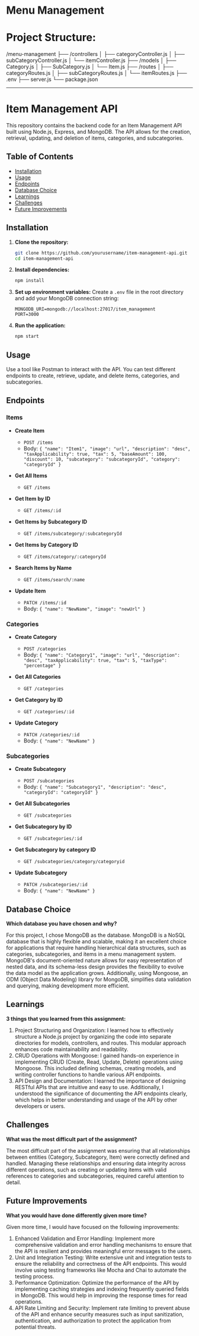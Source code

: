 
# Menu Management

# Project Structure:
/menu-management
├── /controllers
│   ├── categoryController.js
│   ├── subCategoryController.js
│   └── itemController.js
├── /models
│   ├── Category.js
│   ├── SubCategory.js
│   └── Item.js
├── /routes
│   ├── categoryRoutes.js
│   ├── subCategoryRoutes.js
│   └── itemRoutes.js
├── .env
├── server.js
└── package.json

---

# Item Management API

This repository contains the backend code for an Item Management API built using Node.js, Express, and MongoDB. The API allows for the creation, retrieval, updating, and deletion of items, categories, and subcategories.

## Table of Contents
- [Installation](#installation)
- [Usage](#usage)
- [Endpoints](#endpoints)
- [Database Choice](#database-choice)
- [Learnings](#learnings)
- [Challenges](#challenges)
- [Future Improvements](#future-improvements)

## Installation

1. **Clone the repository:**
   ```bash
   git clone https://github.com/yourusername/item-management-api.git
   cd item-management-api
   ```

2. **Install dependencies:**
   ```bash
   npm install
   ```

3. **Set up environment variables:**
   Create a `.env` file in the root directory and add your MongoDB connection string:
   ```env
   MONGODB_URI=mongodb://localhost:27017/item_management
   PORT=3000
   ```

4. **Run the application:**
   ```bash
   npm start
   ```

## Usage

Use a tool like Postman to interact with the API. You can test different endpoints to create, retrieve, update, and delete items, categories, and subcategories.

## Endpoints

### Items
- **Create Item**
  - `POST /items`
  - Body: `{ "name": "Item1", "image": "url", "description": "desc", "taxApplicability": true, "tax": 5, "baseAmount": 100, "discount": 10, "subcategory": "subcategoryId", "category": "categoryId" }`

- **Get All Items**
  - `GET /items`

- **Get Item by ID**
  - `GET /items/:id`

- **Get Items by Subcategory ID**
  - `GET /items/subcategory/:subcategoryId`

- **Get Items by Category ID**
  - `GET /items/category/:categoryId`

- **Search Items by Name**
  - `GET /items/search/:name`

- **Update Item**
  - `PATCH /items/:id`
  - Body: `{ "name": "NewName", "image": "newUrl" }`

### Categories
- **Create Category**
  - `POST /categories`
  - Body: `{ "name": "Category1", "image": "url", "description": "desc", "taxApplicability": true, "tax": 5, "taxType": "percentage" }`

- **Get All Categories**
  - `GET /categories`

- **Get Category by ID**
  - `GET /categories/:id`

- **Update Category**
  - `PATCH /categories/:id`
  - Body: `{ "name": "NewName" }`

### Subcategories
- **Create Subcategory**
  - `POST /subcategories`
  - Body: `{ "name": "Subcategory1", "description": "desc", "categoryId": "categoryId" }`

- **Get All Subcategories**
  - `GET /subcategories`

- **Get Subcategory by ID**
  - `GET /subcategories/:id`

- **Get Subcategory by category ID**
  - `GET /subcategories/category/categoryid`

- **Update Subcategory**
  - `PATCH /subcategories/:id`
  - Body: `{ "name": "NewName" }`

## Database Choice

**Which database you have chosen and why?**

For this project, I chose MongoDB as the database. MongoDB is a NoSQL database that is highly flexible and scalable, making it an excellent choice for applications that require handling hierarchical data structures, such as categories, subcategories, and items in a menu management system. MongoDB's document-oriented nature allows for easy representation of nested data, and its schema-less design provides the flexibility to evolve the data model as the application grows. Additionally, using Mongoose, an ODM (Object Data Modeling) library for MongoDB, simplifies data validation and querying, making development more efficient.

## Learnings

**3 things that you learned from this assignment:**

1. Project Structuring and Organization:
I learned how to effectively structure a Node.js project by organizing the code into separate directories for models, controllers, and routes. This modular approach enhances code maintainability and readability.
2. CRUD Operations with Mongoose:
I gained hands-on experience in implementing CRUD (Create, Read, Update, Delete) operations using Mongoose. This included defining schemas, creating models, and writing controller functions to handle various API endpoints.
3. API Design and Documentation:
I learned the importance of designing RESTful APIs that are intuitive and easy to use. Additionally, I understood the significance of documenting the API endpoints clearly, which helps in better understanding and usage of the API by other developers or users.

## Challenges

**What was the most difficult part of the assignment?**

The most difficult part of the assignment was ensuring that all relationships between entities (Category, Subcategory, Item) were correctly defined and handled. Managing these relationships and ensuring data integrity across different operations, such as creating or updating items with valid references to categories and subcategories, required careful attention to detail.

## Future Improvements

**What you would have done differently given more time?**

Given more time, I would have focused on the following improvements:

1. Enhanced Validation and Error Handling:
Implement more comprehensive validation and error handling mechanisms to ensure that the API is resilient and provides meaningful error messages to the users.
2. Unit and Integration Testing:
Write extensive unit and integration tests to ensure the reliability and correctness of the API endpoints. This would involve using testing frameworks like Mocha and Chai to automate the testing process.
3. Performance Optimization:
Optimize the performance of the API by implementing caching strategies and indexing frequently queried fields in MongoDB. This would help in improving the response times for read operations.
4. API Rate Limiting and Security:
Implement rate limiting to prevent abuse of the API and enhance security measures such as input sanitization, authentication, and authorization to protect the application from potential threats.


